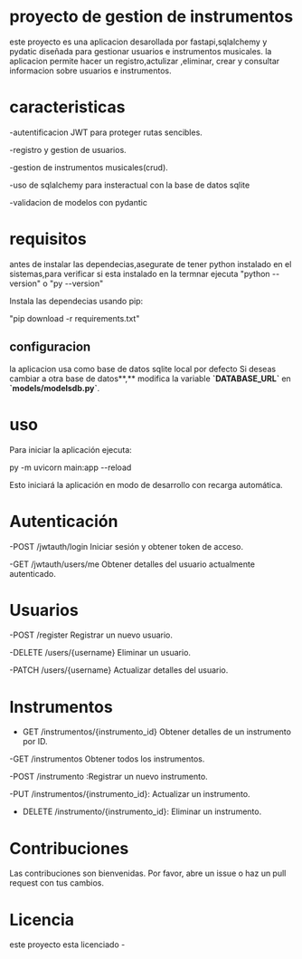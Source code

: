 # proyecto de gestion de instrumentos

este proyecto es una aplicacion desarollada por fastapi,sqlalchemy y pydatic diseñada para gestionar usuarios e instrumentos musicales. la aplicacion permite hacer un registro,actulizar ,eliminar, crear y consultar informacion sobre usuarios e instrumentos.

# caracteristicas

-autentificacion JWT para proteger rutas sencibles.

-registro y gestion de usuarios.

-gestion de instrumentos musicales(crud).

-uso de sqlalchemy para insteractual con la base de datos sqlite

-validacion de modelos con pydantic

# requisitos

antes de instalar las dependecias,asegurate de tener python instalado en el sistemas,para verificar si esta instalado en la termnar ejecuta "python --version" o "py --version"

Instala las dependecias usando pip:

"pip download -r requirements.txt"

## configuracion

la aplicacion usa como base de datos sqlite local por defecto Si deseas cambiar a otra base de datos**,** modifica la variable **\`DATABASE\_URL\`** en **\`models/modelsdb.py\`**.

# uso

Para iniciar la aplicación ejecuta:

py -m uvicorn main:app --reload

Esto iniciará la aplicación en modo de desarrollo con recarga automática.

# Autenticación

-POST /jwtauth/login Iniciar sesión y obtener token de acceso.

-GET /jwtauth/users/me Obtener detalles del usuario actualmente autenticado.

# Usuarios

-POST /register Registrar un nuevo usuario.

-DELETE /users/{username} Eliminar un usuario.

-PATCH /users/{username} Actualizar detalles del usuario.

# Instrumentos

- GET /instrumentos/{instrumento\_id} Obtener detalles de un instrumento por ID.

-GET /instrumentos Obtener todos los instrumentos.

-POST /instrumento :Registrar un nuevo instrumento.

-PUT /instrumentos/{instrumento\_id}: Actualizar un instrumento.

- DELETE /instrumento/{instrumento\_id}: Eliminar un instrumento.

# Contribuciones

Las contribuciones son bienvenidas. Por favor, abre un issue o haz un pull request con tus cambios.

# Licencia

este proyecto esta licenciado -
